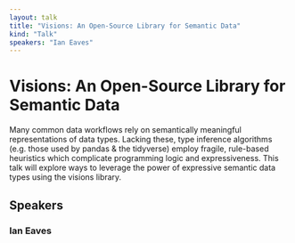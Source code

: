 ```yaml
---
layout: talk
title: "Visions: An Open-Source Library for Semantic Data"
kind: "Talk"
speakers: "Ian Eaves"
---
```


# Visions: An Open-Source Library for Semantic Data

Many common data workflows rely on semantically meaningful representations of data types. Lacking these, type inference algorithms (e.g. those used by pandas & the tidyverse) employ fragile, rule-based heuristics which complicate programming logic and expressiveness. This talk will explore ways to leverage the power of expressive semantic data types using the visions library.

## Speakers

### Ian Eaves



